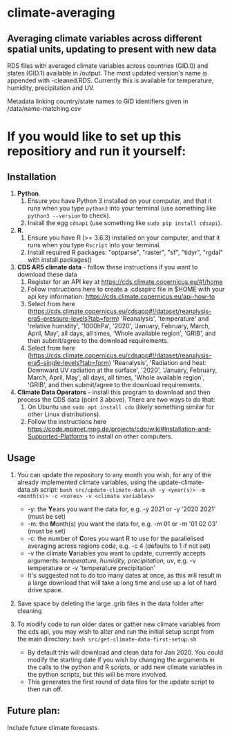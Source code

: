 # climate-averaging
## Averaging climate variables across different spatial units, updating to present with new data

RDS files with averaged climate variables across countries (GID.0) and states (GID.1) available in /output. 
The most updated version's name is appended with -cleaned.RDS. 
Currently this is available for temperature, humidity, precipitation and UV.

Metadata linking country/state names to GID identifiers given in /data/name-matching.csv

# If you would like to set up this repositiory and run it yourself:

## Installation

1. **Python**. 
   1. Ensure you have Python 3 installed on your computer, and that it runs when you type `python3` into your terminal (use something like `python3 --version` to check).
   2. Install the egg `cdsapi` (use something like `sudo pip install cdsapi`).
2. **R**.
   1. Ensure you have R (>= 3.6.3) installed on your computer, and that it runs when you type `Rscript` into your terminal.
   2. Install required R packages: "optparse", "raster", "sf", "tidyr", "rgdal" with install.packages()
3. **CDS AR5 climate data** - follow these instructions if you want to download these data
   1. Register for an API key at https://cds.climate.copernicus.eu/#!/home
   2. Follow instructions here to create a .cdsapirc file in $HOME with your api key information: https://cds.climate.copernicus.eu/api-how-to
   3. Select from here (https://cds.climate.copernicus.eu/cdsapp#!/dataset/reanalysis-era5-pressure-levels?tab=form) 'Reanalysis', 'temperature' and 'relative humidity', '1000hPa', '2020', 'January, February, March, April, May', all days, all times, 'Whole available region', 'GRIB', and then submit/agree to the download requirements.
   4. Select from here (https://cds.climate.copernicus.eu/cdsapp#!/dataset/reanalysis-era5-single-levels?tab=form) 'Reanalysis', 'Radiation and heat: Downward UV radiation at the surface', '2020', 'January, February, March, April, May', all days, all times, 'Whole available region', 'GRIB', and then submit/agree to the download requirements.
4. **Climate Data Operators** - install this program to download and then process the CDS data (point 3 above). There are two ways to do that:
   1. On Ubuntu use `sudo apt install cdo` (likely something similar for other Linux distributions).
   2. Follow the instructions here https://code.mpimet.mpg.de/projects/cdo/wiki#Installation-and-Supported-Platforms to install on other computers.


## Usage

1. You can update the repository to any month you wish, for any of the already implemented climate variables, using the update-climate-data.sh script: `bash src/update-climate-data.sh -y <year(s)> -m <month(s)> -c <cores> -v <climate variables>`
   * -y: the **Y**ears you want the data for, e.g. -y 2021 or -y '2020 2021' (must be set)
   * -m: the **M**onth(s) you want the data for, e.g. -m 01 or -m '01 02 03' (must be set)
   * -c: the number of **C**ores you want R to use for the parallelised averaging across regions code, e.g. -c 4 (defaults to 1 if not set)
   * -v the climate **V**ariables you want to update, currently accepts arguments: *temperature, humidity, precipitation, uv*, e.g. -v temperature or -v 'temperature precipitation'
   * It's suggested not to do too many dates at once, as this will result in a large download that will take a long time and use up a lot of hard drive space.

2. Save space by deleting the large .grib files in the data folder after cleaning

3. To modify code to run older dates or gather new climate variables from the cds api, you may wish to alter and run the initial setup script from the main directory: `bash src/get-climate-data-first-setup.sh`
   * By default this will download and clean data for Jan 2020. You could modify the starting date if you wish by changing the arguments in the calls to the python and R scripts, or add new climate variables in the python scripts, but this will be more involved.
   * This generates the first round of data files for the update script to then run off.
 

## Future plan:

Include future climate forecasts
